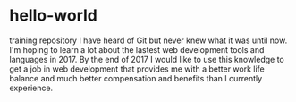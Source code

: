 # hello-world
training repository
I have heard of Git but never knew what it was until now. I'm hoping to learn a lot about the lastest web development tools and languages in 2017. By the end of 2017 I would like to use this knowledge to get a job in web development that provides me with a better work life balance and much better compensation and benefits than I currently experience.
